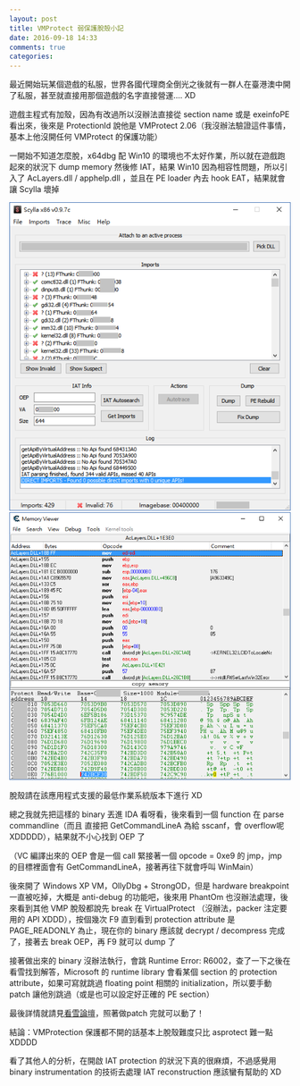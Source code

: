 ```yaml
---
layout: post
title: VMProtect 弱保護脫殼小記
date: 2016-09-18 14:33
comments: true
categories:
---
```

最近開始玩某個遊戲的私服，世界各國代理商全倒光之後就有一群人在臺港澳中開了私服，甚至就直接用那個遊戲的名字直接營運.... XD

遊戲主程式有加殼，因為有改過所以沒辦法直接從 section name 或是 exeinfoPE 看出來，後來是 ProtectionId 說他是 VMProtect 2.06（我沒辦法驗證這件事情，基本上他沒開任何 VMProtect 的保護功能）

一開始不知道怎麼脫，x64dbg 配 Win10 的環境也不太好作業，所以就在遊戲跑起來的狀況下 dump memory 然後修 IAT，結果 Win10 因為相容性問題，所以引入了 AcLayers.dll / apphelp.dll ，並且在 PE loader 內去 hook EAT，結果就會讓 Scylla 壞掉

![screenshot](images/2016-09-18-vmp-unpacking--1764c138--z21L8Ky.png)
![screenshot](images/2016-09-18-vmp-unpacking--b0e234aa--FCfmayt.png)

脫殼請在該應用程式支援的最低作業系統版本下進行 XD

總之我就先把這樣的 binary 丟進 IDA 看呀看，後來看到一個 function 在 parse commandline（而且 直接把 GetCommandLineA 為給 sscanf，會 overflow呢 XDDDDD），結果就不小心找到 OEP 了

（VC 編譯出來的 OEP 會是一個 call 緊接著一個 opcode = 0xe9 的 jmp，jmp 的目標裡面會有 GetCommandLineA，接著再往下就會呼叫 WinMain）

後來開了 Windows XP VM，OllyDbg + StrongOD，但是 hardware breakpoint 一直被吃掉，大概是 anti-debug 的功能吧，後來用 PhantOm 也沒辦法處理，後來看到其他 VMP 脫殼都說先 break 在 VirtualProtect （沒辦法，packer 注定要用的 API XDDD），按個幾次 F9 直到看到 protection attribute 是 PAGE\_READONLY 為止，現在你的 binary 應該就 decrypt / decompress 完成了，接著去 break OEP，再 F9 就可以 dump 了

接著做出來的 binary 沒辦法執行，會跳 Runtime Error: R6002，查了一下之後在看雪找到解答，Microsoft 的 runtime library 會看某個 section 的 protection attribute，如果可寫就跳過 floating point 相關的 initialization，所以要手動 patch 讓他別跳過（或是也可以設定好正確的 PE section）

最後詳情就請見[看雪論壇](http://bbs.pediy.com/showthread.php?t=81974#post577918)，照著做patch 完就可以動了！

結論：VMProtection 保護都不開的話基本上脫殼難度只比 asprotect 難一點 XDDDD

看了其他人的分析，在開啟 IAT protection 的狀況下真的很麻煩，不過感覺用 binary instrumentation 的技術去處理 IAT reconstruction 應該蠻有幫助的 XD
